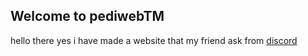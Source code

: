 ## Welcome to pediwebTM

hello there yes i have made a website that my friend ask from [discord](https://discord.gg/QjJXD2qRRz/)
